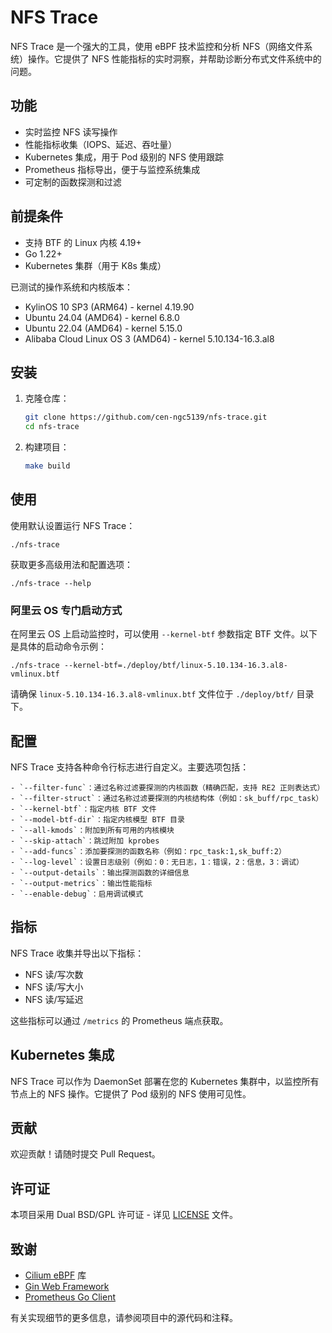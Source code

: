 # NFS Trace

NFS Trace 是一个强大的工具，使用 eBPF 技术监控和分析 NFS（网络文件系统）操作。它提供了 NFS 性能指标的实时洞察，并帮助诊断分布式文件系统中的问题。

## 功能

- 实时监控 NFS 读写操作
- 性能指标收集（IOPS、延迟、吞吐量）
- Kubernetes 集成，用于 Pod 级别的 NFS 使用跟踪
- Prometheus 指标导出，便于与监控系统集成
- 可定制的函数探测和过滤

## 前提条件

- 支持 BTF 的 Linux 内核 4.19+
- Go 1.22+
- Kubernetes 集群（用于 K8s 集成）

已测试的操作系统和内核版本：
- KylinOS 10 SP3 (ARM64) - kernel 4.19.90
- Ubuntu 24.04 (AMD64) - kernel 6.8.0
- Ubuntu 22.04 (AMD64) - kernel 5.15.0
- Alibaba Cloud Linux OS 3 (AMD64) - kernel 5.10.134-16.3.al8

## 安装

1. 克隆仓库：
   ```bash
   git clone https://github.com/cen-ngc5139/nfs-trace.git
   cd nfs-trace
   ```

2. 构建项目：
   ```bash
   make build
   ```

## 使用

使用默认设置运行 NFS Trace：

```
./nfs-trace
```

获取更多高级用法和配置选项：

```
./nfs-trace --help
```

### 阿里云 OS 专门启动方式

在阿里云 OS 上启动监控时，可以使用 `--kernel-btf` 参数指定 BTF 文件。以下是具体的启动命令示例：

```
./nfs-trace --kernel-btf=./deploy/btf/linux-5.10.134-16.3.al8-vmlinux.btf
```

请确保 `linux-5.10.134-16.3.al8-vmlinux.btf` 文件位于 `./deploy/btf/` 目录下。

## 配置

NFS Trace 支持各种命令行标志进行自定义。主要选项包括：

```
- `--filter-func`：通过名称过滤要探测的内核函数（精确匹配，支持 RE2 正则表达式）
- `--filter-struct`：通过名称过滤要探测的内核结构体（例如：sk_buff/rpc_task）
- `--kernel-btf`：指定内核 BTF 文件
- `--model-btf-dir`：指定内核模型 BTF 目录
- `--all-kmods`：附加到所有可用的内核模块
- `--skip-attach`：跳过附加 kprobes
- `--add-funcs`：添加要探测的函数名称（例如：rpc_task:1,sk_buff:2）
- `--log-level`：设置日志级别（例如：0：无日志，1：错误，2：信息，3：调试）
- `--output-details`：输出探测函数的详细信息
- `--output-metrics`：输出性能指标
- `--enable-debug`：启用调试模式
```

## 指标

NFS Trace 收集并导出以下指标：

- NFS 读/写次数
- NFS 读/写大小
- NFS 读/写延迟

这些指标可以通过 `/metrics` 的 Prometheus 端点获取。

## Kubernetes 集成

NFS Trace 可以作为 DaemonSet 部署在您的 Kubernetes 集群中，以监控所有节点上的 NFS 操作。它提供了 Pod 级别的 NFS 使用可见性。

## 贡献

欢迎贡献！请随时提交 Pull Request。

## 许可证

本项目采用 Dual BSD/GPL 许可证 - 详见 [LICENSE](LICENSE) 文件。

## 致谢

- [Cilium eBPF](https://github.com/cilium/ebpf) 库
- [Gin Web Framework](https://github.com/gin-gonic/gin)
- [Prometheus Go Client](https://github.com/prometheus/client_golang)

有关实现细节的更多信息，请参阅项目中的源代码和注释。